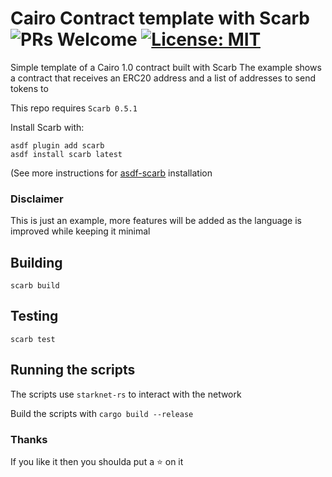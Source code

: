 # Cairo Contract template with Scarb ![PRs Welcome](https://img.shields.io/badge/PRs-welcome-green.svg) [![License: MIT](https://img.shields.io/badge/License-MIT-yellow.svg)](https://github.com/auditless/cairo-template/blob/main/LICENSE)

Simple template of a Cairo 1.0 contract built with Scarb
The example shows a contract that receives an ERC20 address and a list of addresses to send tokens to

This repo requires `Scarb 0.5.1`

Install Scarb with:

```
asdf plugin add scarb
asdf install scarb latest
```

(See more instructions for [asdf-scarb](https://github.com/software-mansion/asdf-scarb) installation

### Disclaimer

This is just an example, more features will be added as the language is improved while keeping it minimal

## Building

```
scarb build
```

## Testing

```
scarb test
```

## Running the scripts

The scripts use `starknet-rs` to interact with the network

Build the scripts with `cargo build --release`

### Thanks

If you like it then you shoulda put a ⭐ on it
